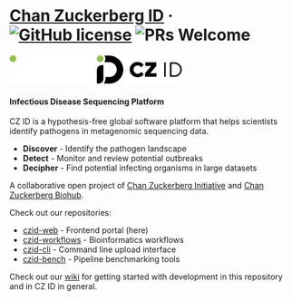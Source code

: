 # [Chan Zuckerberg ID](https://czid.org/) &middot; [![GitHub license](https://img.shields.io/badge/license-MIT-brightgreen.svg)](https://github.com/chanzuckerberg/czid-web/blob/master/LICENSE) ![PRs Welcome](https://img.shields.io/badge/PRs-welcome-brightgreen.svg)

<img src="app/assets/images/CZID_Logo_White.png#gh-dark-mode-only" width="150" height="50" />
<img src="app/assets/images/CZID_Logo_Black.png#gh-light-mode-only" width="150" height="50" />

#### Infectious Disease Sequencing Platform
CZ ID is a hypothesis-free global software platform that helps scientists identify pathogens in metagenomic sequencing data.

- **Discover** - Identify the pathogen landscape
- **Detect** - Monitor and review potential outbreaks
- **Decipher** - Find potential infecting organisms in large datasets

A collaborative open project of [Chan Zuckerberg Initiative](https://www.chanzuckerberg.com/) and [Chan Zuckerberg Biohub](https://czbiohub.org).

Check out our repositories:
- [czid-web](https://github.com/chanzuckerberg/czid-web) - Frontend portal (here)
- [czid-workflows](https://github.com/chanzuckerberg/czid-workflows) - Bioinformatics workflows
- [czid-cli](https://github.com/chanzuckerberg/czid-cli) - Command line upload interface
- [czid-bench](https://github.com/chanzuckerberg/czid-bench) - Pipeline benchmarking tools

Check out our [wiki](https://github.com/chanzuckerberg/czid-web/wiki) for getting started with development in this repository and in CZ ID in general.
